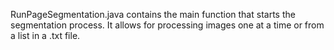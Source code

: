 RunPageSegmentation.java contains the main function that starts the segmentation process. It allows for processing images one at a time or from a list in a .txt file.
